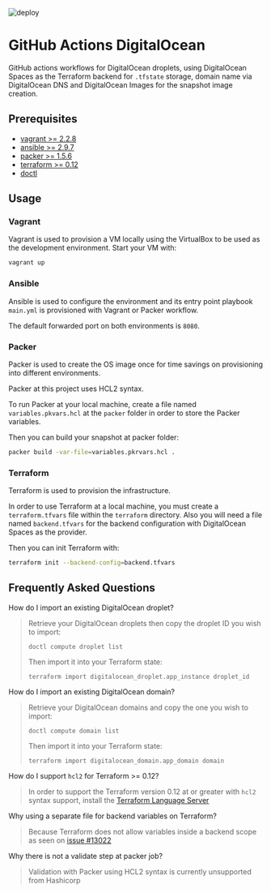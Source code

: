![deploy](https://github.com/gabrielgiordan/github-actions-digitalocean/workflows/deploy/badge.svg)
# GitHub Actions DigitalOcean

GitHub actions workflows for DigitalOcean droplets, using DigitalOcean Spaces as the Terraform backend for `.tfstate` storage, domain name via DigitalOcean DNS and DigitalOcean Images for the snapshot image creation.

## Prerequisites

- [vagrant >= 2.2.8](https://www.vagrantup.com/docs/installation/)
- [ansible >= 2.9.7](https://docs.ansible.com/ansible/latest/installation_guide/intro_installation.html)
- [packer >= 1.5.6](https://www.packer.io/intro/getting-started/)
- [terraform >= 0.12](https://learn.hashicorp.com/terraform/getting-started/install.html)
- [doctl](https://www.digitalocean.com/docs/apis-clis/doctl/how-to/install/)

## Usage

### Vagrant

Vagrant is used to provision a VM locally using the VirtualBox to be used as the development environment. Start your VM with:

```bash
vagrant up
```

### Ansible

Ansible is used to configure the environment and its entry point playbook `main.yml` is provisioned with Vagrant or Packer workflow.

The default forwarded port on both environments is `8080`.

### Packer

Packer is used to create the OS image once for time savings on provisioning into different environments.

Packer at this project uses HCL2 syntax.

To run Packer at your local machine, create a file named `variables.pkvars.hcl` at the `packer` folder in order to store the Packer variables.

Then you can build your snapshot at packer folder:

```bash
packer build -var-file=variables.pkrvars.hcl .
```

### Terraform

Terraform is used to provision the infrastructure.

In order to use Terraform at a local machine, you must create a `terraform.tfvars` file within the `terraform` directory. Also you will need a file named `backend.tfvars` for the backend configuration with DigitalOcean Spaces as the provider.

Then you can init Terraform with:

```bash
terraform init --backend-config=backend.tfvars
```

## Frequently Asked Questions

How do I import an existing DigitalOcean droplet?
> Retrieve your DigitalOcean droplets then copy the droplet ID you wish to import:
>
> `doctl compute droplet list`
>
> Then import it into your Terraform state:
>
> `terraform import digitalocean_droplet.app_instance droplet_id`

How do I import an existing DigitalOcean domain?
> Retrieve your DigitalOcean domains and copy the one you wish to import:
>
> `doctl compute domain list`
>
> Then import it into your Terraform state:
>
> `terraform import digitalocean_domain.app_domain domain`

How do I support `hcl2` for Terraform >= 0.12?
> In order to support the Terraform version 0.12 at or greater with `hcl2` syntax support, install the [Terraform Language Server](https://github.com/mauve/vscode-terraform/issues/157#issuecomment-605020900)

Why using a separate file for backend variables on Terraform?
> Because Terraform does not allow variables inside a backend scope as seen on [issue #13022](https://github.com/hashicorp/terraform/issues/13022)

Why there is not a validate step at packer job?
> Validation with Packer using HCL2 syntax is currently unsupported from Hashicorp
